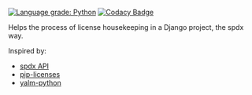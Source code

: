 [![Language grade: Python](https://img.shields.io/lgtm/grade/python/g/raratiru/django-quenv.svg?logo=lgtm&logoWidth=18)](https://lgtm.com/projects/g/raratiru/django-quenv/context:python)
[![Codacy Badge](https://api.codacy.com/project/badge/Grade/81098980cb5b40e899c5161835020509)](https://www.codacy.com/app/raratiru/django-quenv?utm_source=github.com&amp;utm_medium=referral&amp;utm_content=raratiru/django-quenv&amp;utm_campaign=Badge_Grade)


Helps the process of license housekeeping in a Django project, the spdx way.

Inspired by:
* [spdx API](https://spdx.org/licenses/licenses.json)
* [pip-licenses](https://github.com/raimon49/pip-licenses)
* [yalm-python](https://github.com/spdx/yalm-python)
